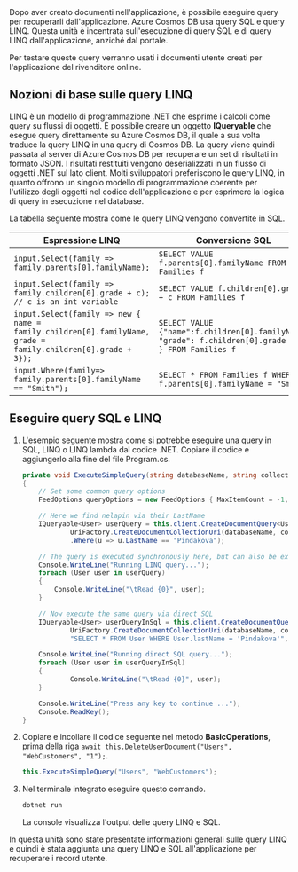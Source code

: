 <!--TODO: Explain how to do ExecuteNext (pages closer to SDK imp) vs ToList (continuation token)--> Dopo aver creato documenti nell'applicazione, è possibile eseguire query per recuperarli dall'applicazione. Azure Cosmos DB usa query SQL e query LINQ. Questa unità è incentrata sull'esecuzione di query SQL e di query LINQ dall'applicazione, anziché dal portale.

Per testare queste query verranno usati i documenti utente creati per l'applicazione del rivenditore online.

## <a name="linq-query-basics"></a>Nozioni di base sulle query LINQ

LINQ è un modello di programmazione .NET che esprime i calcoli come query su flussi di oggetti. È possibile creare un oggetto **IQueryable** che esegue query direttamente su Azure Cosmos DB, il quale a sua volta traduce la query LINQ in una query di Cosmos DB. La query viene quindi passata al server di Azure Cosmos DB per recuperare un set di risultati in formato JSON. I risultati restituiti vengono deserializzati in un flusso di oggetti .NET sul lato client. Molti sviluppatori preferiscono le query LINQ, in quanto offrono un singolo modello di programmazione coerente per l'utilizzo degli oggetti nel codice dell'applicazione e per esprimere la logica di query in esecuzione nel database.

La tabella seguente mostra come le query LINQ vengono convertite in SQL.

| Espressione LINQ | Conversione SQL |
|---|---|
| `input.Select(family => family.parents[0].familyName);`| `SELECT VALUE f.parents[0].familyName FROM Families f` |
|`input.Select(family => family.children[0].grade + c); // c is an int variable` | `SELECT VALUE f.children[0].grade + c FROM Families f` |
|`input.Select(family => new { name = family.children[0].familyName, grade = family.children[0].grade + 3});`| `SELECT VALUE {"name":f.children[0].familyName, "grade": f.children[0].grade + 3 } FROM Families f`|
|`input.Where(family=> family.parents[0].familyName == "Smith");`|`SELECT * FROM Families f WHERE f.parents[0].familyName = "Smith"`|

## <a name="run-sql-and-linq-queries"></a>Eseguire query SQL e LINQ

1. L'esempio seguente mostra come si potrebbe eseguire una query in SQL, LINQ o LINQ lambda dal codice .NET. Copiare il codice e aggiungerlo alla fine del file Program.cs.

    ```csharp
    private void ExecuteSimpleQuery(string databaseName, string collectionName)
    {
        // Set some common query options
        FeedOptions queryOptions = new FeedOptions { MaxItemCount = -1, EnableCrossPartitionQuery = true };

        // Here we find nelapin via their LastName
        IQueryable<User> userQuery = this.client.CreateDocumentQuery<User>(
                UriFactory.CreateDocumentCollectionUri(databaseName, collectionName), queryOptions)
                .Where(u => u.LastName == "Pindakova");

        // The query is executed synchronously here, but can also be executed asynchronously via the IDocumentQuery<T> interface
        Console.WriteLine("Running LINQ query...");
        foreach (User user in userQuery)
        {
            Console.WriteLine("\tRead {0}", user);
        }

        // Now execute the same query via direct SQL
        IQueryable<User> userQueryInSql = this.client.CreateDocumentQuery<User>(
                UriFactory.CreateDocumentCollectionUri(databaseName, collectionName),
                "SELECT * FROM User WHERE User.lastName = 'Pindakova'", queryOptions );

        Console.WriteLine("Running direct SQL query...");
        foreach (User user in userQueryInSql)
        {
                Console.WriteLine("\tRead {0}", user);
        }

        Console.WriteLine("Press any key to continue ...");
        Console.ReadKey();
    }
    ```

1. Copiare e incollare il codice seguente nel metodo **BasicOperations**, prima della riga `await this.DeleteUserDocument("Users", "WebCustomers", "1");`.

    ```csharp
    this.ExecuteSimpleQuery("Users", "WebCustomers");
    ```

1. Nel terminale integrato eseguire questo comando.

    ```bash
    dotnet run
    ```

    La console visualizza l'output delle query LINQ e SQL.

In questa unità sono state presentate informazioni generali sulle query LINQ e quindi è stata aggiunta una query LINQ e SQL all'applicazione per recuperare i record utente.

